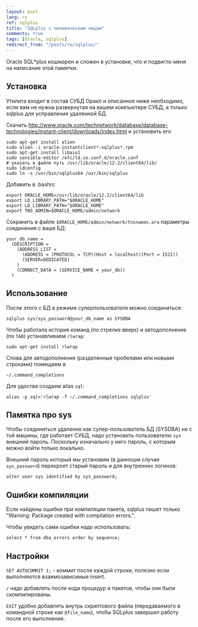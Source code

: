 ```yaml
---
layout: post
lang: ru
ref: sqlplus
title: "SQLplus с человеческим лицом"
comments: true
tags: [Oracle, sqlplus]
redirect_from: "/posts/ru/sqlplus/"
---
```


Oracle SQL*plus кошмарен и сложен в установке, что и подвигло меня на написание этой памятки.

## Установка

Утилита входит в состав СУБД Оракл и описанное ниже необходимо, если вам не нужна
развернутая на вашем компьютере СУБД, а только sqlplus для усправления удаленной БД.

Скачать http://www.oracle.com/technetwork/database/database-technologies/instant-client/downloads/index.html и установить его

    sudo apt-get install alien
    sudo alien -i oracle-instantclient*-sqlplus*.rpm   
    sudo apt-get install libaio1
    sudo sensible-editor /etc/ld.so.conf.d/oracle.conf
    # указать в файле путь /usr/lib/oracle/12.2/client64/lib/
    sudo ldconfig 
    sudo ln -s /usr/bin/sqlplus64 /usr/bin/sqlplus
    
Добавить в .bashrc

    export ORACLE_HOME=/usr/lib/oracle/12.2/client64/lib
    export LD_LIBRARY_PATH="$ORACLE_HOME"
    export LD_LIBRARY_PATH="$ORACLE_HOME"
    export TNS_ADMIN=$ORACLE_HOME/admin/network

Сохранить в файле `$ORACLE_HOME/admin/network/tnsnames.ora` параметры соединения с ваше БД:

    your_db_name =
      (DESCRIPTION =
        (ADDRESS_LIST =
          (ADDRESS = (PROTOCOL = TCP)(Host = localhost)(Port = 1521))
          (SERVER=DEDICATED)
        )
        (CONNECT_DATA = (SERVICE_NAME = your_db))
      )

## Использование
    
После этого с БД в режиме суперпользователя можно соединиться:

    sqlplus sys/sys_password@your_db_name as SYSDBA

Чтобы работала история команд (по стрелке вверх) и автодополнение (по `TAB`) устанавливаем `rlwrap`:

    sudo apt-get install rlwrap
    
Слова для автодополнения (разделенные пробелами или новыми строками) помещаем в 

    ~/.command_completions
    
Для удоства создаем alias `sql`:

    alias -p sql='rlwrap -f ~/.command_completions sqlplus'

## Памятка про sys

Чтобы соединиться удаленно как супер-пользователь БД (SYSDBA) не с той машины, где 
работает СУБД, надо установить пользователю `sys` внешний пароль.
Поскольку изначально у него пароль, с которым можно войти только локально.

Внешний пароль который мы установим (в данношм случае `sys_password`) перекроет
старый пароль и для внутренних логинов:

    alter user sys identified by sys_password;

## Ошибки компиляции

Если найдены ошибки при компиляции пакета, sqlplus пишет только "Warning: Package created with compilation errors.".

Чтобы увидеть сами ошибки надо использовать:

    select * from dba_errors order by sequence;
    
## Настройки
`SET AUTOCOMMIT 1;` - коммит после каждой строки, полезно если выполняются взаимозависимые insert.

`/` надо добавлять после кода процедур и пакетов, чтобы они были скомпилированы.

`EXIT` удобно добавлять внутрь скриптового файла (передаваемого в командной строке как `@file_name`), чтобы SQLplus завершил работу после его выполнения.

